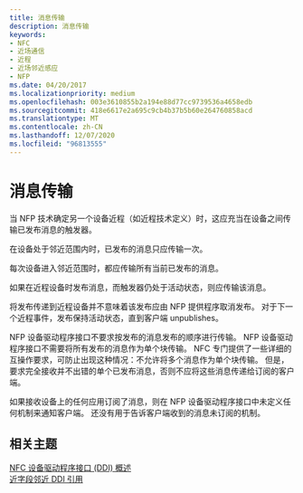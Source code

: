```yaml
---
title: 消息传输
description: 消息传输
keywords:
- NFC
- 近场通信
- 近程
- 近场邻近感应
- NFP
ms.date: 04/20/2017
ms.localizationpriority: medium
ms.openlocfilehash: 003e3610855b2a194e88d77cc9739536a4658edb
ms.sourcegitcommit: 418e6617e2a695c9cb4b37b5b60e264760858acd
ms.translationtype: MT
ms.contentlocale: zh-CN
ms.lasthandoff: 12/07/2020
ms.locfileid: "96813555"
---
```

# <a name="message-transmission"></a>消息传输


当 NFP 技术确定另一个设备近程（如近程技术定义）时，这应充当在设备之间传输已发布消息的触发器。

在设备处于邻近范围内时，已发布的消息只应传输一次。

每次设备进入邻近范围时，都应传输所有当前已发布的消息。

如果在近程设备时发布消息，而触发器仍处于活动状态，则应传输该消息。

将发布传递到近程设备并不意味着该发布应由 NFP 提供程序取消发布。 对于下一个近程事件，发布保持活动状态，直到客户端 unpublishes。

NFP 设备驱动程序接口不要求按发布的消息发布的顺序进行传输。 NFP 设备驱动程序接口不需要将所有发布的消息作为单个块传输。 NFC 专门提供了一些详细的互操作要求，可防止出现这种情况：不允许将多个消息作为单个块传输。 但是，要求完全接收并不出错的单个已发布消息，否则不应将这些消息传递给订阅的客户端。

如果接收设备上的任何应用订阅了消息，则在 NFP 设备驱动程序接口中未定义任何机制来通知客户端。 还没有用于告诉客户端收到的消息未订阅的机制。

 

 
## <a name="related-topics"></a>相关主题
[NFC 设备驱动程序接口 (DDI) 概述](/windows-hardware/drivers/ddi/index)  
[近字段邻近 DDI 引用](/windows-hardware/drivers/ddi/index)
